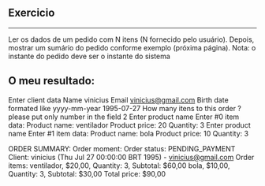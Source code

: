 ## Exercicio
-------------------------------------------------------------------------------------------------
Ler os dados de um pedido com N itens (N fornecido pelo usuário). Depois, mostrar um
sumário do pedido conforme exemplo (próxima página). Nota: o instante do pedido deve ser
o instante do sistema


O meu resultado:
------------------------------------------------------------------------------------------------
Enter client data
Name
vinicius
Email
vinicius@gmail.com
Birth date formated like yyyy-mm-year
1995-07-27
How many itens to this order ? please put only number in the field
2
Enter product name
Enter #0 item data:
Product name: ventilador
Product price: 20
Quantity: 3
Enter product name
Enter #1 item data:
Product name: bola
Product price: 10
Quantity: 3

ORDER SUMMARY:
Order moment: Order status: PENDING_PAYMENT
Client: vinicius (Thu Jul 27 00:00:00 BRT 1995) - vinicius@gmail.com
Order items:
ventilador, $20,00, Quantity: 3, Subtotal: $60,00
bola, $10,00, Quantity: 3, Subtotal: $30,00
Total price: $90,00
